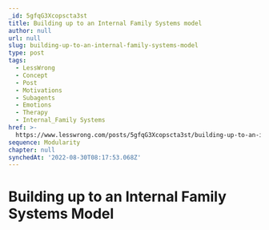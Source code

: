 ```yaml
---
_id: 5gfqG3Xcopscta3st
title: Building up to an Internal Family Systems model
author: null
url: null
slug: building-up-to-an-internal-family-systems-model
type: post
tags:
  - LessWrong
  - Concept
  - Post
  - Motivations
  - Subagents
  - Emotions
  - Therapy
  - Internal_Family Systems
href: >-
  https://www.lesswrong.com/posts/5gfqG3Xcopscta3st/building-up-to-an-internal-family-systems-model
sequence: Modularity
chapter: null
synchedAt: '2022-08-30T08:17:53.068Z'
---
```


# Building up to an Internal Family Systems Model

